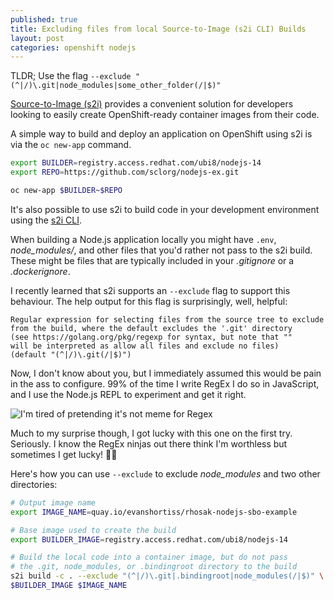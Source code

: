 ```yaml
---
published: true
title: Excluding files from local Source-to-Image (s2i CLI) Builds
layout: post
categories: openshift nodejs
---
```


TLDR; Use the flag `--exclude "(^|/)\.git|node_modules|some_other_folder(/|$)"`

[Source-to-Image (s2i)](https://docs.openshift.com/container-platform/4.7/openshift_images/using_images/using-s21-images.html)
provides a convenient solution for developers looking to easily
create OpenShift-ready container images from their code.

A simple way to build and deploy an application on OpenShift using s2i is via
the `oc new-app` command.

```bash
export BUILDER=registry.access.redhat.com/ubi8/nodejs-14
export REPO=https://github.com/sclorg/nodejs-ex.git

oc new-app $BUILDER~$REPO
```

It's also possible to use s2i to build code in your development environment
using the [s2i CLI](https://github.com/openshift/source-to-image/releases).

When building a Node.js application locally you might have `.env`,
*node_modules/*, and other files that you'd rather not pass to the s2i build.
These might be files that are typically included in your *.gitignore* or a
*.dockerignore*.

I recently learned that s2i supports an `--exclude` flag to support this
behaviour. The help output for this flag is surprisingly, well, helpful:

```
Regular expression for selecting files from the source tree to exclude
from the build, where the default excludes the '.git' directory
(see https://golang.org/pkg/regexp for syntax, but note that ""
will be interpreted as allow all files and exclude no files)
(default "(^|/)\.git(/|$)")
```

Now, I don't know about you, but I immediately assumed this would be pain in
the ass to configure. 99% of the time I write RegEx I do so in JavaScript, and
I use the Node.js REPL to experiment and get it right.

![I'm tired of pretending it's not meme for Regex](https://i.imgflip.com/5exkyb.jpg)

Much to my surprise though, I got lucky with this one on the first try.
Seriously. I know the RegEx ninjas out there think I'm worthless but
sometimes I get lucky! 🤷‍♂️

Here's how you can use `--exclude` to exclude *node_modules* and two other
directories:

```bash
# Output image name
export IMAGE_NAME=quay.io/evanshortiss/rhosak-nodejs-sbo-example

# Base image used to create the build
export BUILDER_IMAGE=registry.access.redhat.com/ubi8/nodejs-14

# Build the local code into a container image, but do not pass
# the .git, node_modules, or .bindingroot directory to the build
s2i build -c . --exclude "(^|/)\.git|.bindingroot|node_modules(/|$)" \
$BUILDER_IMAGE $IMAGE_NAME
```

